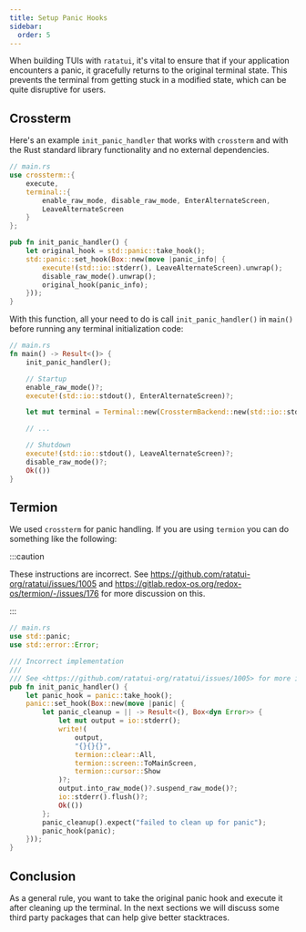 ```yaml
---
title: Setup Panic Hooks
sidebar:
  order: 5
---
```


When building TUIs with `ratatui`, it's vital to ensure that if your application encounters a panic,
it gracefully returns to the original terminal state. This prevents the terminal from getting stuck
in a modified state, which can be quite disruptive for users.

## Crossterm

Here's an example `init_panic_handler` that works with `crossterm` and with the Rust standard
library functionality and no external dependencies.

```rust collapse={1-9}
// main.rs
use crossterm::{
    execute,
    terminal::{
        enable_raw_mode, disable_raw_mode, EnterAlternateScreen,
        LeaveAlternateScreen
    }
};

pub fn init_panic_handler() {
    let original_hook = std::panic::take_hook();
    std::panic::set_hook(Box::new(move |panic_info| {
        execute!(std::io::stderr(), LeaveAlternateScreen).unwrap();
        disable_raw_mode().unwrap();
        original_hook(panic_info);
    }));
}
```

With this function, all your need to do is call `init_panic_handler()` in `main()` before running
any terminal initialization code:

```rust
// main.rs
fn main() -> Result<()> {
    init_panic_handler();

    // Startup
    enable_raw_mode()?;
    execute!(std::io::stdout(), EnterAlternateScreen)?;

    let mut terminal = Terminal::new(CrosstermBackend::new(std::io::stdout()))?;

    // ...

    // Shutdown
    execute!(std::io::stdout(), LeaveAlternateScreen)?;
    disable_raw_mode()?;
    Ok(())
}
```

## Termion

We used `crossterm` for panic handling. If you are using `termion` you can do something like the
following:

:::caution

These instructions are incorrect. See <https://github.com/ratatui-org/ratatui/issues/1005> and
<https://gitlab.redox-os.org/redox-os/termion/-/issues/176> for more discussion on this.

:::

```rust collapsed
// main.rs
use std::panic;
use std::error::Error;

/// Incorrect implementation
///
/// See <https://github.com/ratatui-org/ratatui/issues/1005> for more info
pub fn init_panic_handler() {
    let panic_hook = panic::take_hook();
    panic::set_hook(Box::new(move |panic| {
        let panic_cleanup = || -> Result<(), Box<dyn Error>> {
            let mut output = io::stderr();
            write!(
                output,
                "{}{}{}",
                termion::clear::All,
                termion::screen::ToMainScreen,
                termion::cursor::Show
            )?;
            output.into_raw_mode()?.suspend_raw_mode()?;
            io::stderr().flush()?;
            Ok(())
        };
        panic_cleanup().expect("failed to clean up for panic");
        panic_hook(panic);
    }));
}
```

## Conclusion

As a general rule, you want to take the original panic hook and execute it after cleaning up the
terminal. In the next sections we will discuss some third party packages that can help give better
stacktraces.
